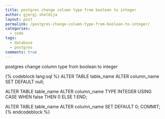 ```yaml
---
title: postgres change column type from boolean to integer
author: gjergj.sheldija
layout: post
permalink: /postgres-change-column-type-from-boolean-to-integer/
categories:
  - code
tags:
  - database
  - postgres
comments: true
---
```

postgres change column type from boolean to integer

{% codeblock lang:sql %}
ALTER TABLE table_name ALTER column_name SET DEFAULT null;
 
ALTER TABLE table_name
ALTER column_name TYPE INTEGER
USING
CASE
	WHEN false THEN 0 ELSE 1
END;
 
ALTER TABLE table_name ALTER column_name SET DEFAULT 0;
COMMIT;
{% endcodeblock %}
